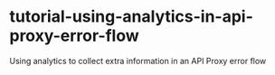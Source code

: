 # tutorial-using-analytics-in-api-proxy-error-flow
Using analytics to collect extra information in an API Proxy error flow
